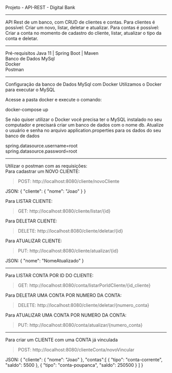 Projeto - API-REST - Digital Bank 
________________________________________________________________________________________________________________________________
API Rest de um banco, com CRUD de clientes e contas.
Para clientes é possível: Criar um novo, listar, deletar e atualizar.
Para contas é possível: Criar a conta no momento de cadastro do cliente, listar, atualizar o tipo da conta e deletar.
_____________________________________________________________________________________________________________________________
Pré-requisitos
Java 11 | Spring Boot | Maven  
Banco de Dados MySql  
Docker   
Postman
________________________________________________________________________________________________________________________________
Configuração da banco de Dados MySql com Docker
Utilizamos o Docker para executar o MySQL

Acesse a pasta docker e execute o comando:

docker-compose up

Se não quiser utilizar o Docker você precisa ter o MySQL instalado no seu computador e precisará criar um banco de dados com o nome db. Atualize o usuário e senha no arquivo application.properties para os dados do seu banco de dados

spring.datasource.username=root   
spring.datasource.password=root

________________________________________________________________________________________________________________________________
Utilizar o postman com as requisições:  
Para cadastrar um NOVO CLIENTE:
>POST: http://localhost:8080/cliente/novoCliente

JSON: {
"cliente":
        {
    "nome": "Joao"
        }
}

Para LISTAR CLIENTE:
>GET: http://localhost:8080/cliente/listar/{id}

Para DELETAR CLIENTE:
>DELETE: http://localhost:8080/cliente/deletar/{id}

Para ATUALIZAR CLIENTE:
>PUT: http://localhost:8080/cliente/atualizar/{id}


JSON: {
"nome": "NomeAtualizado"
}

---------------------------------------------------------------------------------------------------------------
Para LISTAR CONTA POR ID DO CLIENTE:
>GET: http://localhost:8080/conta/listarPorIdCliente/{id_cliente}

Para DELETAR UMA CONTA POR NUMERO DA CONTA:
>DELETE: http://localhost:8080/cliente/deletar/{numero_conta}

Para ATUALIZAR UMA CONTA POR NUMERO DA CONTA:
>PUT: http://localhost:8080/conta/atualizar/{numero_conta}

---------------------------------------------------------------------------------------------------------------------------
Para criar um CLIENTE com uma CONTA já vinculada
>POST: http://localhost:8080/clienteConta/novoVincular

JSON: 
{
"cliente":
{
"nome": "Joao"
},
"contas":[
{
"tipo": "conta-corrente",
"saldo": 5500
},
{
"tipo": "conta-poupanca",
"saldo": 250500
}
]
}
